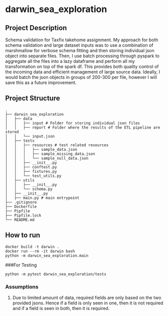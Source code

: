 # darwin_sea_exploration
## Project Description
Schema validation for Taxfix takehome assignment. My approach for both schema validation and large dataset inputs was to use a combination of marshmallow for verbose schema fitting and then storing individual json object into separate files. Then, I use batch processing through pyspark to aggregate all the files into a lazy dataframe and perform all my transformation on top of the spark df. This provides both quality control of the incoming data and efficient management of large source data. Ideally, I would batch the json objects in groups of 200-300 per file, however I will save this as a future improvement.

## Project Structure
```
.
├── darwin_sea_exploration
│   ├── data
│   │   ├── input # Folder for storing individual json files
│   │   ├── report # Folder where the results of the ETL pipeline are stored
│   │   └── input.json
│   ├── tests
│   │   ├── resources # test related resources
│   │   │   ├── sample_data.json 
│   │   │   ├── sample_missing_data.json 
│   │   │   └── sample_null_data.json 
│   │   ├── __init__.py
│   │   ├── conftest.py
│   │   ├── fixtures.py
│   │   └── test_utils.py
│   ├── utils
│   │   ├── __init__.py
│   │   └── schema.py
│   ├── __init__.py
│   ├── main.py # main entrypoint
├── .gitignore   
├── Dockerfile
├── Pipfile
├── Pipfile.lock
└── README.md
```
## How to run
```docker build -t darwin .```<br/>
```docker run --rm -it darwin bash```<br/>
```python -m darwin_sea_exploration.main```
 

###For Testing

```python -m pytest darwin_sea_exploration/tests```


### Assumptions
 1) Due to limited amount of data, required fields are only based on the two provided jsons. Hence if a field is only seen in one, then it is not required and if a field is seen in both, then it is required.